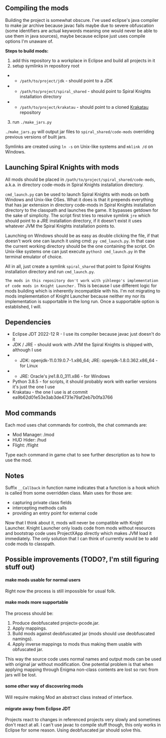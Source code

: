 ## Compiling the mods

Building the project is somewhat obscure. I've used eclipse's java compiler
to make jar archive because javac fails maybe due to severe obfuscation (some
identifiers are actual keywords meaning one would never be able to use them in
java sources), maybe because eclipse just uses compile options I'm unaware of.

**Steps to build mods:**

 1. add this repository to a workplace in Eclipse and build all projects in it
 2. setup symlinks in repository root
 - - `/path/to/project/jdk` - should point to a JDK
 - - `/path/to/project/spiral_shared` - should point to Spiral Knights installation directory
 - - `/path/to/project/krakatau` - should point to a cloned [Krakatau](https://github.com/Storyyeller/Krakatau) repository
 3. run `./make_jars.py`

`./make_jars.py` will output jar files to `spiral_shared/code-mods` overriding
previous versions of built jars.

Symlinks are created using `ln -s` on Unix-like systems and `mklink /d` on Windows.

## Launching Spiral Knights with mods

All mods should be placed in `/path/to/project/spiral_shared/code-mods`, a.k.a. in
directory code-mods in Spiral Knights installation directory.

`cmd_launch.py` can be used to launch Spiral Knights with mods on both Windows
and Unix-like OSes. What it does is that it prepends everything that has jar
extension in directory code-mods in Spiral Knights installation directory to
the classpath and launches the game. It bypasses getdown for the sake of
simplicity. The script first tries to resolve symlink `jre`
which should point to a JRE installation directory, if it doesn't exist it uses
whatever JVM the Spiral Knights installation points to.

Launching on Windows should be as easy as double clicking the file, if that
doesn't work one can launch it using cmd: `py cmd_launch.py`. In that case the
current working directory should be the one containing the script. On Unix-like
systems one can just execute `python3 cmd_launch.py` in the terminal emulator of choice.

All in all, just create a symlink `spiral_shared` that point to Spiral Knights installation
directory and run `cmd_launch.py`.

`The mods in this repository don't work with yihleego's implementation of code mods in Knight Launcher.`
This is because I use different logic for mods building which is inherently incompatible with his. I'm
not migrating to mods implementation of Knight Launcher because neither my nor its implementation is
supportable in the long run. Once a supportable option is established, I will.

## Dependencies

 - Eclipse JDT 2022-12 R - I use its compiler because javac just doesn't do it
 - JDK / JRE - should work with JVM the Spiral Knights is shipped with, although I use
 - - JDK: openjdk-11.0.19.0.7-1.x86_64; JRE: openjdk-1.8.0.362.x86_64 - for Linux
 - - JRE: Oracle's jre1.8.0_311.x86 - for Windows
 - Python 3.8.5 - for scripts, it should probably work with earlier versions it's just the one I use
 - Krakatau - the one I use is at commit ea9b62d01e53e3ab3de4731e79af2eb7b0fa3766

## Mod commands

Each mod uses chat commands for controls, the chat commands are:

 * Mod Manager: /mod
 * HUD Hider: /hud
 * Flight: /flight

Type each command in game chat to see further description as to how to use
the mod.

## Notes

Suffix `__Callback` in function name indicates that a function is a hook
which is called from some overridden class. Main uses for those are:

 - capturing private class fields
 - intercepting methods calls
 - providing an entry point for external code

Now that I think about it, mods will never be compatible with Knight Launcher. Knight Launcher only loads code from mods
without resources and bootstrap code uses ProjectXApp directly which makes JVM load it immediately. The only solution
that I can think of currently would be to add code mods to classpath.

## Possible improvements (TODO?, I'm still figuring stuff out)

#### make mods usable for normal users

Right now the process is still impossible for usual folk.

#### make mods more supportable

The process should be:
 1. Produce deobfuscated projectx-pcode.jar.
 2. Apply mappings.
 3. Build mods against deobfuscated jar (mods should use deobfuscated namings).
 4. Apply inverse mappings to mods thus making them usable with obfuscated jar.

This way the source code uses normal names and output mods can be used with original jar without modification.
One potential problem is that when applying mapping through Enigma non-class contents are lost so rsrc from jars will be lost.

#### some other way of discovering mods

Will require making Mod an abstract class instead of interface.

#### migrate away from Eclipse JDT

Projects react to changes in referenced projects very slowly and sometimes don't react at all.
I can't use javac to compile stuff though, this only works in Eclipse for some reason.
Using deobfuscated jar should solve this.

